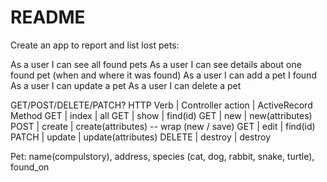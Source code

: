# README

Create an app to report and list lost pets:

As a user I can see all found pets
As a user I can see details about one found pet (when and where it was found)
As a user I can add a pet I found
As a user I can update a pet
As a user I can delete a pet

GET/POST/DELETE/PATCH?
HTTP Verb | Controller action | ActiveRecord Method
GET       | index             | all
GET       | show              | find(id)
GET       | new               | new(attributes)
POST      | create            | create(attributes) -- wrap (new / save)
GET       | edit              | find(id)
PATCH     | update            | update(attributes)
DELETE    | destroy           | destroy

Pet: name(compulstory), address, species (cat, dog, rabbit, snake, turtle), found_on